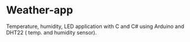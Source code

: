 # Weather-app
Temperature, humidity, LED application with C and C# using Arduino and DHT22 ( temp. and humidity sensor). 
